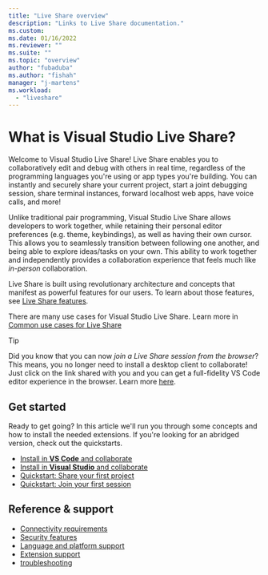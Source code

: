 ```yaml
---
title: "Live Share overview"
description: "Links to Live Share documentation."
ms.custom:
ms.date: 01/16/2022
ms.reviewer: ""
ms.suite: ""
ms.topic: "overview"
author: "fubaduba"
ms.author: "fishah"
manager: "j-martens"
ms.workload: 
  - "liveshare"
---
```


# What is Visual Studio Live Share?

Welcome to Visual Studio Live Share! Live Share enables you to collaboratively edit and debug with others in real time, regardless of the programming languages you're using or app types you're building. You can instantly and securely share your current project, start a joint  debugging session, share terminal instances, forward localhost web apps, have voice calls, and more!

Unlike traditional pair programming, Visual Studio Live Share allows developers to work together, while retaining their personal editor preferences (e.g. theme, keybindings), as well as having their own cursor. This allows you to seamlessly transition between following one another, and being able to explore ideas/tasks on your own. This ability to work together and independently provides a collaboration experience that feels much like _in-person_ collaboration.

Live Share is built using revolutionary architecture and concepts that manifest as powerful features for our users. To learn about those features, see [Live Share features](overview/features.md).

There are many use cases for Visual Studio Live Share. Learn more in [Common use cases for Live Share](../docs/reference/use-cases.md)

> [!TIP]
> Did you know that you can now *join a Live Share session from the browser*? This means, you no longer need to install a desktop client to collaborate! Just click on the link shared with you and you can get a full-fidelity VS Code editor experience in the browser. Learn more [here](quickstart/browser-join.md).

## Get started

Ready to get going? In this article we'll run you through some concepts and how to install the needed extensions. If you're looking for an abridged version, check out the quickstarts.

- [Install in **VS Code** and collaborate](use/vscode.md)
- [Install in **Visual Studio** and collaborate](use/vs.md)
- [Quickstart: Share your first project](quickstart/share.md)
- [Quickstart: Join your first session](quickstart/join.md)

## Reference & support

- [Connectivity requirements](reference/connectivity.md)
- [Security features](reference/security.md)
- [Language and platform support](reference/platform-support.md)
- [Extension support](reference/extensions.md)
- [troubleshooting](troubleshooting.md)
